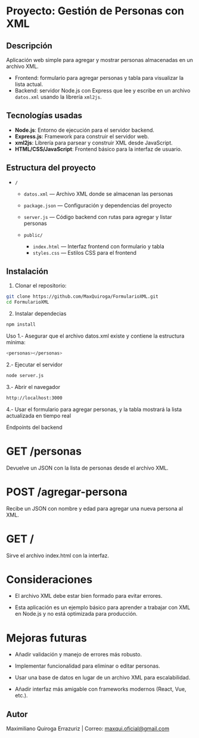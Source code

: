 # Proyecto: Gestión de Personas con XML

## Descripción

Aplicación web simple para agregar y mostrar personas almacenadas en un archivo XML.  
- Frontend: formulario para agregar personas y tabla para visualizar la lista actual.  
- Backend: servidor Node.js con Express que lee y escribe en un archivo `datos.xml` usando la librería `xml2js`.

## Tecnologías usadas

- **Node.js**: Entorno de ejecución para el servidor backend.  
- **Express.js**: Framework para construir el servidor web.  
- **xml2js**: Librería para parsear y construir XML desde JavaScript.  
- **HTML/CSS/JavaScript**: Frontend básico para la interfaz de usuario.

## Estructura del proyecto

- `/`
  - `datos.xml` — Archivo XML donde se almacenan las personas

  - `package.json` — Configuración y dependencias del proyecto

  - `server.js` — Código backend con rutas para agregar y listar personas

  - `public/`
    - `index.html` — Interfaz frontend con formulario y tabla
    - `styles.css` — Estilos CSS para el frontend

## Instalación

1. Clonar el repositorio:

```bash
git clone https://github.com/MaxQuiroga/FormularioXML.git
cd FormularioXML
```
2. Instalar dependecias
```bash
npm install
```

Uso
1.- Asegurar que el archivo datos.xml existe y contiene la estructura mínima:
```bash
<personas></personas>
```
2.- Ejecutar el servidor
```bash
node server.js
```
3.- Abrir el navegador 
```bash
http://localhost:3000
```
4.- Usar el formulario para agregar personas, y la tabla mostrará la lista actualizada en tiempo real

Endpoints del backend
# GET /personas
Devuelve un JSON con la lista de personas desde el archivo XML.

# POST /agregar-persona
Recibe un JSON con nombre y edad para agregar una nueva persona al XML.

# GET /
Sirve el archivo index.html con la interfaz.

# Consideraciones
- El archivo XML debe estar bien formado para evitar errores.

- Esta aplicación es un ejemplo básico para aprender a trabajar con XML en Node.js y no está optimizada para producción.

# Mejoras futuras
- Añadir validación y manejo de errores más robusto.

- Implementar funcionalidad para eliminar o editar personas.

- Usar una base de datos en lugar de un archivo XML para escalabilidad.

- Añadir interfaz más amigable con frameworks modernos (React, Vue, etc.).

## Autor
Maximiliano Quiroga Errazuriz | Correo: maxqui.oficial@gmail.com
